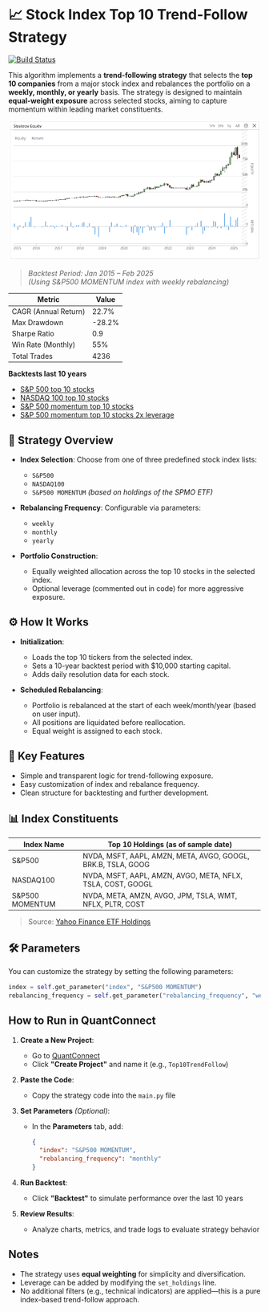 # 📈 Stock Index Top 10 Trend-Follow Strategy
[![Build Status](https://img.shields.io/badge/QuantConnect-blue)](https://www.quantconnect.com/)


This algorithm implements a **trend-following strategy** that selects the **top 10 companies** from a major stock index and rebalances the portfolio on a **weekly, monthly, or yearly** basis. The strategy is designed to maintain **equal-weight exposure** across selected stocks, aiming to capture momentum within leading market constituents.

![](resources/strategyEquity.png)

> *Backtest Period: Jan 2015 – Feb 2025*  
> *(Using S&P500 MOMENTUM index with weekly rebalancing)*

| Metric                  | Value         |
|-------------------------|---------------|
| CAGR (Annual Return)    | 22.7%         |
| Max Drawdown            | -28.2%        |
| Sharpe Ratio            | 0.9           |
| Win Rate (Monthly)      | 55%           |
| Total Trades            | 4236          |

**Backtests last 10 years**
* [S&P 500 top 10 stocks](https://s3.amazonaws.com/reports.quantconnect.com/344866/24380342/692624d32b117a48857e6e209ede038b.pdf)
* [NASDAQ 100 top 10 stocks](https://s3.amazonaws.com/reports.quantconnect.com/344866/24380342/e9b4954f12329fd941d9a5f5fb3a5cf9.pdf)
* [S&P 500 momentum top 10 stocks](https://s3.amazonaws.com/reports.quantconnect.com/344866/24380342/738d2a888ec29b67afb1706a66689932.pdf)
* [S&P 500 momentum top 10 stocks 2x leverage](https://s3.amazonaws.com/reports.quantconnect.com/344866/24380342/6e590dbaa9b95d290dcd9b7b2cb567f6.pdf)

## 🚀 Strategy Overview

- **Index Selection**: Choose from one of three predefined stock index lists:
  - `S&P500`
  - `NASDAQ100`
  - `S&P500 MOMENTUM` *(based on holdings of the SPMO ETF)*

- **Rebalancing Frequency**: Configurable via parameters:
  - `weekly`
  - `monthly`
  - `yearly`

- **Portfolio Construction**:
  - Equally weighted allocation across the top 10 stocks in the selected index.
  - Optional leverage (commented out in code) for more aggressive exposure.

## ⚙️ How It Works

- **Initialization**:
  - Loads the top 10 tickers from the selected index.
  - Sets a 10-year backtest period with $10,000 starting capital.
  - Adds daily resolution data for each stock.

- **Scheduled Rebalancing**:
  - Portfolio is rebalanced at the start of each week/month/year (based on user input).
  - All positions are liquidated before reallocation.
  - Equal weight is assigned to each stock.

## 🧠 Key Features

- Simple and transparent logic for trend-following exposure.
- Easy customization of index and rebalance frequency.
- Clean structure for backtesting and further development.

## 📊 Index Constituents

| Index Name         | Top 10 Holdings (as of sample date) |
|--------------------|--------------------------------------|
| S&P500             | NVDA, MSFT, AAPL, AMZN, META, AVGO, GOOGL, BRK.B, TSLA, GOOG |
| NASDAQ100          | NVDA, MSFT, AAPL, AMZN, AVGO, META, NFLX, TSLA, COST, GOOGL |
| S&P500 MOMENTUM    | NVDA, META, AMZN, AVGO, JPM, TSLA, WMT, NFLX, PLTR, COST |

> Source: [Yahoo Finance ETF Holdings](https://finance.yahoo.com/)

## 🛠️ Parameters

You can customize the strategy by setting the following parameters:

```python
index = self.get_parameter("index", "S&P500 MOMENTUM")
rebalancing_frequency = self.get_parameter("rebalancing_frequency", "weekly")
```

## How to Run in QuantConnect

1. **Create a New Project**:
   - Go to [QuantConnect](https://www.quantconnect.com/)
   - Click **"Create Project"** and name it (e.g., `Top10TrendFollow`)

2. **Paste the Code**:
   - Copy the strategy code into the `main.py` file

3. **Set Parameters** *(Optional)*:
   - In the **Parameters** tab, add:
     ```json
     {
       "index": "S&P500 MOMENTUM",
       "rebalancing_frequency": "monthly"
     }
     ```

4. **Run Backtest**:
   - Click **"Backtest"** to simulate performance over the last 10 years

5. **Review Results**:
   - Analyze charts, metrics, and trade logs to evaluate strategy behavior

## Notes

- The strategy uses **equal weighting** for simplicity and diversification.
- Leverage can be added by modifying the `set_holdings` line.
- No additional filters (e.g., technical indicators) are applied—this is a pure index-based trend-follow approach.
